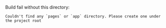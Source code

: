 Build fail without this directory:
```
Couldn't find any `pages` or `app` directory. Please create one under the project root
```
